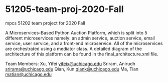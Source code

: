 # 51205-team-proj-2020-Fall
mpcs 51202 team project for 2020 Fall

A Microservices-Based Python Auction Platform, which is split into 5 different microservices namely: an admin service, auction service, email service, user service, and a front-end microservice. All of the microservices are orchestrated using a mediator class. A detailed diagram of the architecture of this platform can be found in the final_architecture.xml file.

Team Members:
Xu, Yifei	yifeix@uchicago.edu
Sriram, Anirudh srirama@uchicago.edu
Qian, Kun	qiank@uchicago.edu
Ma, Tian    matian@uchicago.edu
